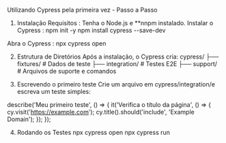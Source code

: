 Utilizando Cypress pela primeira vez - Passo a Passo
1. Instalação
Requisitos : Tenha o Node.js e **nnpm instalado.
Instalar o Cypress :
npm init -y
npm install cypress --save-dev

Abra o Cypress :
npx cypress open

2. Estrutura de Diretórios
Após a instalação, o Cypress cria:
cypress/
├── fixtures/    # Dados de teste
├── integration/ # Testes E2E
├── support/     # Arquivos de suporte e comandos

3. Escrevendo o primeiro teste
Crie um arquivo em cypress/integration/e escreva um teste simples:

describe('Meu primeiro teste', () => {
  it('Verifica o título da página', () => {
    cy.visit('https://example.com');
    cy.title().should('include', 'Example Domain');
  });
});

4. Rodando os Testes
npx cypress open
npx cypress run







